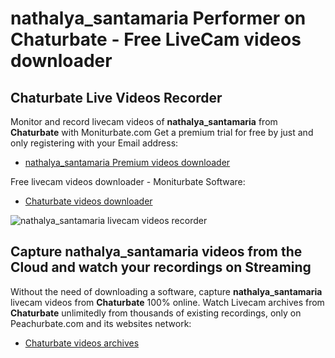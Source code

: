 # nathalya_santamaria Performer on Chaturbate - Free LiveCam videos downloader

## Chaturbate Live Videos Recorder

Monitor and record livecam videos of **nathalya_santamaria** from **Chaturbate** with Moniturbate.com
Get a premium trial for free by just and only registering with your Email address:
* [nathalya_santamaria Premium videos downloader](https://moniturbate.com/request-demo-licence-key.html)

Free livecam videos downloader - Moniturbate Software:
* [Chaturbate videos downloader](https://moniturbate.com/moniturbate-download-software.html)

![nathalya_santamaria livecam videos recorder](https://peachurnet.com/templates/moniturbate-software.png)


## Capture nathalya_santamaria videos from the Cloud and watch your recordings on Streaming

Without the need of downloading a software, capture **nathalya_santamaria** livecam videos from **Chaturbate** 100% online.
Watch Livecam archives from **Chaturbate** unlimitedly from thousands of existing recordings, only on Peachurbate.com and its websites network:
* [Chaturbate videos archives](https://peachurnet.com/)
